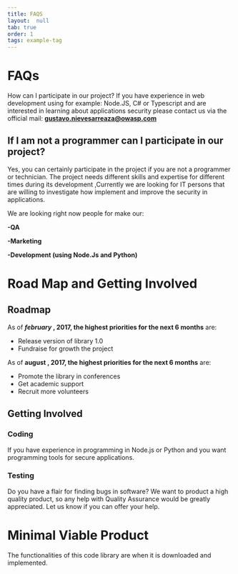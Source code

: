 ```yaml
---
title: FAQS
layout:  null
tab: true
order: 1
tags: example-tag
---
```


# FAQs

How can I participate in our project? If you have experience in web
development using for example: Node.JS, C\# or Typescript and are interested
in learning about applications security please contact us via the
official mail: **gustavo.nievesarreaza@owasp.com**

## If I am not a programmer can I participate in our project?

Yes, you can certainly participate in the project if you are not a
programmer or technician. The project needs different skills and
expertise for different times during its development ,Currently we are
looking for IT persons that are willing to investigate how implement and
improve the security in applications.

We are looking right now people for make our:

**-QA**

**-Marketing**

**-Development (using Node.Js and Python)**


# Road Map and Getting Involved

## Roadmap

As of ***february* , 2017, the highest priorities for the next 6
months** are: 

  - Release version of library 1.0
  - Fundraise for growth the project

As of **august , 2017, the highest priorities for the next 6 months**
are:

  - Promote the library in conferences
  - Get academic support
  - Recruit more volunteers


<strong></strong>

## Getting Involved

### Coding

If you have experience in programming in Node.js or Python and you want
programming tools for secure applications.

### Testing

Do you have a flair for finding bugs in software? We want to product a
high quality product, so any help with Quality Assurance would be
greatly appreciated. Let us know if you can offer your help.

# Minimal Viable Product

The functionalities of this code library are when it is downloaded and
implemented.


